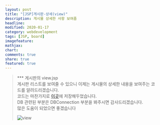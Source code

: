```yaml
---
layout: post
title: "[JSP]게시판-상세(view)"
description: 게시물 상세한 사항 보여줌
headline: 
modified: 2020-01-17
category: webdevelopment
tags: [JSP, board]
imagefeature: 
mathjax: 
chart: 
comments: true
share: true
featured: true
---
```

> *** 게시판의 view.jsp  
> 게시판 리스트를 보여줄 수 있으니 이제는 게시물의 상세한 내용을 보여주는 코드를 알려드리겠습니다.  
> 코드는 마찬가지로 [이곳](https://github.com/NamSuJi/Web/tree/master/Board)에 저장해두었습니다.  
> DB 관련된 부분은 DBConnection 부분을 봐주시면 감사드리겠습니다.  
> 많은 도움이 되었으면 좋겠습니다
>
> ![view](https://user-images.githubusercontent.com/52815908/72572754-ec950e80-3906-11ea-8e3b-41a8d0f390e4.png)

